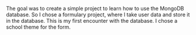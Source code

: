 The goal was to create a simple project to learn how to use the MongoDB database. So I chose a formulary project, where I take user data and store it in the database. This is my first encounter with the database. I chose a school theme for the form.
